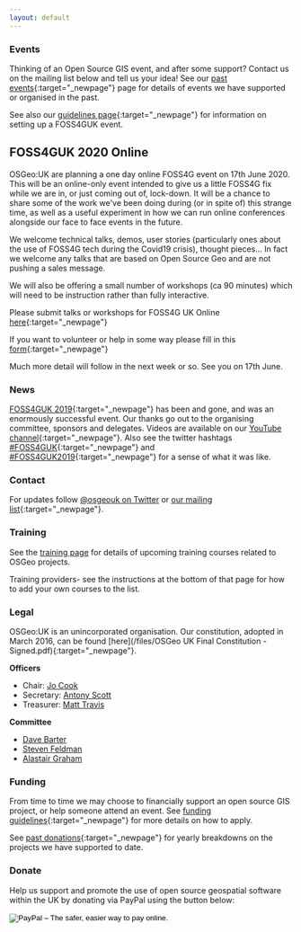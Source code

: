 ```yaml
---
layout: default
---
```


### Events

Thinking of an Open Source GIS event, and after some support? Contact us on the mailing list below and tell us your idea! See our [past events](pastevents.html){:target="_newpage"} page for details of events we have supported or organised in the past.

See also our [guidelines page](foss4gukguidelines.html){:target="_newpage"} for information on setting up a FOSS4GUK event.

## FOSS4GUK 2020 Online

OSGeo:UK are planning a one day online FOSS4G event on 17th June 2020. This will be an online-only event intended to give us a little FOSS4G fix while we are in, or just coming out of, lock-down. It will be a chance to share some of the work we've been doing during (or in spite of) this strange time, as well as a useful experiment in how we can run online conferences alongside our face to face events in the future.

We welcome technical talks, demos, user stories (particularly ones about the use of FOSS4G tech during the Covid19 crisis), thought pieces... In fact we welcome any talks that are based on Open Source Geo and are not pushing a sales message. 

We will also be offering a small number of workshops (ca 90 minutes) which will need to be instruction rather than fully interactive. 

Please submit talks or workshops for FOSS4G UK Online [here](https://docs.google.com/forms/d/e/1FAIpQLSe_1Hs7RGp1sx7sPAB2KMBanDW36ELkxHJE8nl5_3iMnVivjg/viewform){:target="_newpage"}

If you want to volunteer or help in some way please fill in this [form](https://docs.google.com/forms/d/e/1FAIpQLSe6pVdrMBN4BYw6pEfjPXD8z_oRMZWxQ-tvsh2mrwTcn8aP8Q/viewform){:target="_newpage"}

Much more detail will follow in the next week or so. See you on 17th June.


### News

[FOSS4GUK 2019](/foss4guk2019/){:target="_newpage"} has been and gone, and was an enormously successful event. Our thanks go out to the organising committee, sponsors and delegates. Videos are available on our [YouTube channel](https://www.youtube.com/channel/UCg0wX857AHUGM3qCzR6PcwQ){:target="_newpage"}. Also see the twitter hashtags [#FOSS4GUK](https://twitter.com/search?q=%23FOSS4GUK){:target="_newpage"} and [#FOSS4GUK2019](https://twitter.com/search?q=%23foss4guk2019){:target="_newpage"} for a sense of what it was like.


### Contact

For updates follow [@osgeouk on Twitter](https://twitter.com/osgeouk) or [our mailing list](https://lists.osgeo.org/mailman/listinfo/uk){:target="_newpage"}.


### Training

See the [training page](training.html) for details of upcoming training courses related to OSGeo projects. 

Training providers- see the instructions at the bottom of that page for how to add your own courses to the list.

### Legal

OSGeo:UK is an unincorporated organisation. Our constitution, adopted in March 2016, can be found [here](/files/OSGeo UK Final Constitution - Signed.pdf){:target="_newpage"}.

__Officers__

* Chair: [Jo Cook](https://twitter.com/archaeogeek)
* Secretary: [Antony Scott](https://twitter.com/antscott)
* Treasurer: [Matt Travis](https://twitter.com/Yakus)

__Committee__

* [Dave Barter](https://twitter.com/NautoGuide)
* [Steven Feldman](https://twitter.com/StevenFeldman)
* [Alastair Graham](https://twitter.com/ajggeoger)

### Funding

From time to time we may choose to financially support an open source GIS project, or help someone attend an event. See [funding guidelines](fundingguidelines.html){:target="_newpage"} for more details on how to apply.

See [past donations](pastdonations.html){:target="_newpage"} for yearly breakdowns on the projects we have supported to date.

### Donate

Help us support and promote the use of open source geospatial software within the UK by donating via PayPal using the button below:

<form action="https://www.paypal.com/cgi-bin/webscr" method="post" target="_top">
<input type="hidden" name="cmd" value="_s-xclick">
<input type="hidden" name="hosted_button_id" value="42G7PKK5YV6NU">
<input type="image" src="https://www.paypalobjects.com/en_US/GB/i/btn/btn_donateCC_LG.gif" border="0" name="submit" alt="PayPal – The safer, easier way to pay online.">
<img alt="" border="0" src="https://www.paypalobjects.com/en_GB/i/scr/pixel.gif" width="1" height="1">
</form>




